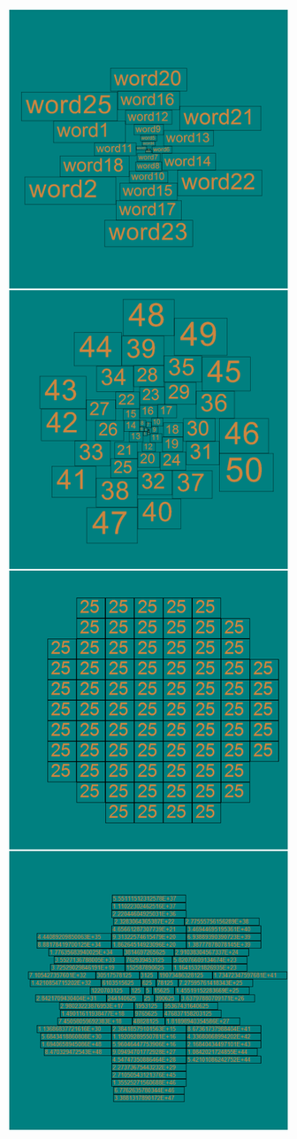 ![FirstTagCloudExample](https://github.com/Sanchezz17/di/blob/master/TagsCloudGenerator/Examples/images/first.png)
![SecondTagCloudExample](https://github.com/Sanchezz17/di/blob/master/TagsCloudGenerator/Examples/images/second.png)
![ThirdTagCloudExample](https://github.com/Sanchezz17/di/blob/master/TagsCloudGenerator/Examples/images/third.png)
![FourthTagCloudExample](https://github.com/Sanchezz17/di/blob/master/TagsCloudGenerator/Examples/images/fourth.png)
